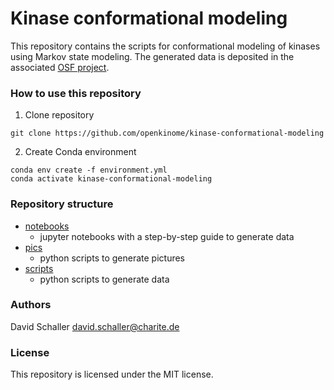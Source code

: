 # Kinase conformational modeling

This repository contains the scripts for conformational modeling of kinases using Markov state modeling. The generated data is deposited in the associated [OSF project](https://osf.io/6b3jr/).

### How to use this repository

1. Clone repository

`git clone https://github.com/openkinome/kinase-conformational-modeling`

2. Create Conda environment
  
`conda env create -f environment.yml`  
`conda activate kinase-conformational-modeling`

### Repository structure

- [notebooks](https://github.com/openkinome/kinase-conformational-modeling/tree/main/notebooks)
  - jupyter notebooks with a step-by-step guide to generate data
- [pics](https://github.com/openkinome/kinase-conformational-modeling/tree/main/pics)
  - python scripts to generate pictures
- [scripts](https://github.com/openkinome/kinase-conformational-modeling/tree/main/scripts)
  - python scripts to generate data

### Authors

David Schaller <david.schaller@charite.de>

### License
This repository is licensed under the MIT license.